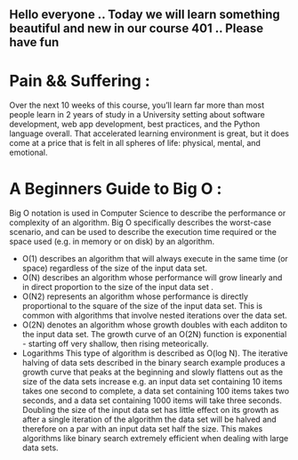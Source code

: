 ## Hello everyone .. Today we will learn something beautiful and new in our course 401 .. Please have fun 

# Pain && Suffering : 
Over the next 10 weeks of this course, you’ll learn far more than most people learn in 2 years of study in a University setting about software development, 
web app development, best practices, and the Python language overall. 
That accelerated learning environment is great, but it does come at a price that is felt in all spheres of life: physical, mental, and emotional.

# A Beginners Guide to Big O : 
Big O notation is used in Computer Science to describe the performance or complexity of an algorithm. Big O specifically describes the worst-case scenario, 
and can be used to describe the execution time required or the space used (e.g. in memory or on disk) by an algorithm.
 [](https://i.ytimg.com/vi/dCY56qkZKdA/hqdefault.jpg)
* O(1) describes an algorithm that will always execute in the same time (or space) regardless of the size of the input data set.
* O(N) describes an algorithm whose performance will grow linearly and in direct proportion to the size of the input data set .
* O(N2) represents an algorithm whose performance is directly proportional to the square of the size of the input data set. This is common with algorithms that involve nested iterations over the data set.
* O(2N) denotes an algorithm whose growth doubles with each additon to the input data set. The growth curve of an O(2N) function is exponential - starting off very shallow, then rising meteorically.
* Logarithms
 This type of algorithm is described as O(log N). The iterative halving of data sets described in the binary search example produces a growth curve 
 that peaks at the beginning and slowly flattens out as the size of the data sets increase e.g. an input data set containing 10 items takes one second 
 to complete, a data set containing 100 items takes two seconds, and a data set containing 1000 items will take three seconds. Doubling the size of the 
 input data set has little effect on its growth as after a single iteration of the algorithm the data set will be halved and therefore on a par with an 
 input data set half the size. This makes algorithms like binary search extremely efficient when dealing with large data sets.
 
 

